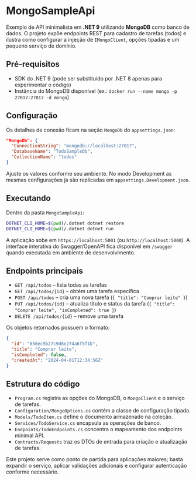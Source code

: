 # MongoSampleApi

Exemplo de API minimalista em **.NET 9** utilizando **MongoDB** como banco de dados. O projeto expõe endpoints REST para cadastro de tarefas (todos) e ilustra como configurar a injeção de `IMongoClient`, opções tipadas e um pequeno serviço de domínio.

## Pré-requisitos

- SDK do .NET 9 (pode ser substituído por .NET 8 apenas para experimentar o código)
- Instância do MongoDB disponível (ex.: `docker run --name mongo -p 27017:27017 -d mongo`)

## Configuração

Os detalhes de conexão ficam na seção `MongoDb` do `appsettings.json`:

```json
"MongoDb": {
  "ConnectionString": "mongodb://localhost:27017",
  "DatabaseName": "TodoSampleDb",
  "CollectionName": "todos"
}
```

Ajuste os valores conforme seu ambiente. No modo Development as mesmas configurações já são replicadas em `appsettings.Development.json`.

## Executando

Dentro da pasta `MongoSampleApi`:

```bash
DOTNET_CLI_HOME=$(pwd)/.dotnet dotnet restore
DOTNET_CLI_HOME=$(pwd)/.dotnet dotnet run
```

A aplicação sobe em `https://localhost:5001` (ou `http://localhost:5000`). A interface interativa do Swagger/OpenAPI fica disponível em `/swagger` quando executada em ambiente de desenvolvimento.

## Endpoints principais

- `GET /api/todos` – lista todas as tarefas
- `GET /api/todos/{id}` – obtém uma tarefa específica
- `POST /api/todos` – cria uma nova tarefa (`{ "title": "Comprar leite" }`)
- `PUT /api/todos/{id}` – atualiza título e status da tarefa (`{ "title": "Comprar leite", "isCompleted": true }`)
- `DELETE /api/todos/{id}` – remove uma tarefa

Os objetos retornados possuem o formato:

```json
{
  "id": "650ec9b27c9d6e274a6f5f1b",
  "title": "Comprar leite",
  "isCompleted": false,
  "createdAt": "2024-04-01T12:34:56Z"
}
```

## Estrutura do código

- `Program.cs` registra as opções do MongoDB, o `MongoClient` e o serviço de tarefas.
- `Configuration/MongoOptions.cs` contém a classe de configuração tipada.
- `Models/TodoItem.cs` define o documento armazenado na coleção.
- `Services/TodoService.cs` encapsula as operações de banco.
- `Endpoints/TodoEndpoints.cs` concentra o mapeamento dos endpoints minimal API.
- `Contracts/Requests` traz os DTOs de entrada para criação e atualização de tarefas.

Este projeto serve como ponto de partida para aplicações maiores; basta expandir o serviço, aplicar validações adicionais e configurar autenticação conforme necessário.
